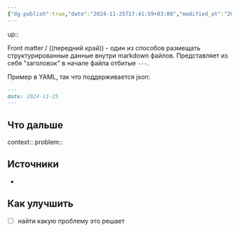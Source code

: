 ```yaml
---
{"dg-publish":true,"date":"2024-11-25T17:41:59+03:00","modified_at":"2024-11-25T18:01:50+03:00","permalink":"/forge/note-taking/frontmatter/","dgPassFrontmatter":true}
---
```



up:: 

Front matter / ((передний край)) - один из способов размещать структурированные данные внутри markdown файлов. Представляет из себя "заголовок" в начале файла отбитые `---`.

Пример в YAML, так что поддерживается json:
```md
---
date: 2024-11-25
---
```

## Что дальше



context:: 
problem::

## Источники



- 

## Как улучшить

- [ ] найти какую проблему это решает
